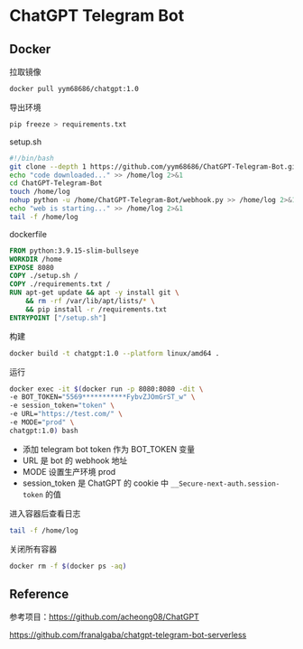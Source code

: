 # ChatGPT Telegram Bot

## Docker

拉取镜像

```bash
docker pull yym68686/chatgpt:1.0
```

导出环境

```bash
pip freeze > requirements.txt
```

setup.sh

```bash
#!/bin/bash
git clone --depth 1 https://github.com/yym68686/ChatGPT-Telegram-Bot.git > /dev/null
echo "code downloaded..." >> /home/log 2>&1
cd ChatGPT-Telegram-Bot
touch /home/log
nohup python -u /home/ChatGPT-Telegram-Bot/webhook.py >> /home/log 2>&1 &
echo "web is starting..." >> /home/log 2>&1
tail -f /home/log
```

dockerfile

```dockerfile
FROM python:3.9.15-slim-bullseye
WORKDIR /home
EXPOSE 8080
COPY ./setup.sh /
COPY ./requirements.txt /
RUN apt-get update && apt -y install git \
    && rm -rf /var/lib/apt/lists/* \
    && pip install -r /requirements.txt
ENTRYPOINT ["/setup.sh"]
```

构建

```bash
docker build -t chatgpt:1.0 --platform linux/amd64 .
```

运行

```bash
docker exec -it $(docker run -p 8080:8080 -dit \
-e BOT_TOKEN="5569***********FybvZJOmGrST_w" \
-e session_token="token" \
-e URL="https://test.com/" \
-e MODE="prod" \
chatgpt:1.0) bash
```

- 添加 telegram bot token 作为 BOT_TOKEN 变量
- URL 是 bot 的 webhook 地址
- MODE 设置生产环境 prod
- session_token 是 ChatGPT 的 cookie 中 `__Secure-next-auth.session-token` 的值

进入容器后查看日志

```bash
tail -f /home/log
```

关闭所有容器

```bash
docker rm -f $(docker ps -aq)
```

## Reference

参考项目：https://github.com/acheong08/ChatGPT

https://github.com/franalgaba/chatgpt-telegram-bot-serverless
